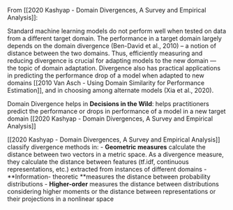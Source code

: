 From [[2020 Kashyap - Domain Divergences, A Survey and Empirical Analysis]]:

Standard machine learning models do not perform well when tested on data from a different target domain. The performance in a target domain largely depends on the domain divergence (Ben-David et al., 2010) – a notion of distance between the two domains. Thus, efficiently measuring and reducing divergence is crucial for adapting models to the new domain — the topic of domain adaptation. Divergence also has practical applications in predicting the performance drop of a model when adapted to new domains [[2010 Van Asch - Using Domain Similarity for Performance Estimation]], and in choosing among alternate models (Xia et al., 2020).

Domain Divergence helps in **Decisions in the Wild**: helps practitioners predict the performance or drops in performance of a model in a new target domain [[2020 Kashyap - Domain Divergences, A Survey and Empirical Analysis]]

[[2020 Kashyap - Domain Divergences, A Survey and Empirical Analysis]] classify divergence methods in: 
	- **Geometric measures** calculate the distance between two vectors in a metric space. As a divergence measure, they calculate the distance between features (tf.idf, continuous representations, etc.) extracted from instances of different domains
	- **Information- theoretic **measures the distance between probability distributions
	- **Higher-order** measures the distance between distributions considering higher moments or the distance between representations or their projections in a nonlinear space